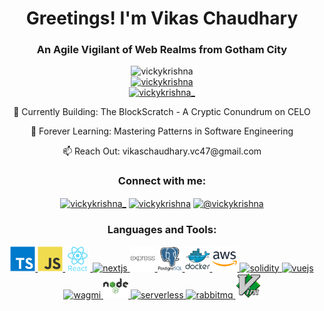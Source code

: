 <div align="center">
    <h1>Greetings! I'm Vikas Chaudhary </h1>
    <h3>An Agile Vigilant of Web Realms from Gotham City</h3>
    <img src="https://komarev.com/ghpvc/?username=vickykrishna" alt="vickykrishna" />
    <br/>
    <a href="https://github.com/ryo-ma/github-profile-trophy"><img src="https://github-profile-trophy.vercel.app/?username=vickykrishna" alt="vickykrishna" /></a>
    <br/>
    <a href="https://twitter.com/vickykrishna_" target="blank"><img src="https://img.shields.io/twitter/follow/vickykrishna_?logo=twitter&style=for-the-badge" alt="vickykrishna_" /></a>
    <br/>
    <p>🔭 Currently Building: The BlockScratch - A Cryptic Conundrum on CELO</p>
    <p>🌱 Forever Learning: Mastering Patterns in Software Engineering</p>
    <p>📫 Reach Out: vikaschaudhary.vc47@gmail.com</p>
    <h3>Connect with me:</h3>
    <a href="https://twitter.com/vicky_vc47" target="blank"><img align="center" src="https://raw.githubusercontent.com/rahuldkjain/github-profile-readme-generator/master/src/images/icons/Social/twitter.svg" alt="vickykrishna_" height="30" width="40" /></a>
    <a href="https://www.linkedin.com/in/vikas-chaudhary-1b3478153/" target="blank"><img align="center" src="https://raw.githubusercontent.com/rahuldkjain/github-profile-readme-generator/master/src/images/icons/Social/linked-in-alt.svg" alt="vickykrishna" height="30" width="40" /></a>
    <a href="https://hashnode.com/@vickykrishna" target="blank"><img align="center" src="https://raw.githubusercontent.com/rahuldkjain/github-profile-readme-generator/master/src/images/icons/Social/hashnode.svg" alt="@vickykrishna" height="30" width="40" /></a>
    <br/>
    <h3>Languages and Tools:</h3>
    <a href="https://www.typescriptlang.org/" target="_blank" rel="noreferrer">
        <img src="https://raw.githubusercontent.com/devicons/devicon/master/icons/typescript/typescript-original.svg" alt="typescript" width="40" height="40"/>
    </a>
    <a href="https://www.javascript.com/" target="_blank" rel="noreferrer">
        <img src="https://raw.githubusercontent.com/devicons/devicon/master/icons/javascript/javascript-original.svg" alt="javascript" width="40" height="40"/>
    </a>
    <a href="https://reactjs.org/" target="_blank" rel="noreferrer">
        <img src="https://raw.githubusercontent.com/devicons/devicon/master/icons/react/react-original-wordmark.svg" alt="react" width="40" height="40"/>
    </a>
    <a href="https://nextjs.org/" target="_blank" rel="noreferrer">
        <img src="https://www.vectorlogo.zone/logos/nextjs/nextjs-icon.svg" alt="nextjs" width="40" height="40"/>
    </a>
    <a href="https://expressjs.com" target="_blank" rel="noreferrer">
        <img src="https://raw.githubusercontent.com/devicons/devicon/master/icons/express/express-original-wordmark.svg" alt="express" width="40" height="40"/>
    </a>
    <a href="https://www.postgresql.org" target="_blank" rel="noreferrer">
        <img src="https://raw.githubusercontent.com/devicons/devicon/master/icons/postgresql/postgresql-original-wordmark.svg" alt="postgresql" width="40" height="40"/>
    </a>
    <a href="https://www.docker.com/" target="_blank" rel="noreferrer">
        <img src="https://raw.githubusercontent.com/devicons/devicon/master/icons/docker/docker-original-wordmark.svg" alt="docker" width="40" height="40"/>
    </a>
    <a href="https://aws.amazon.com/" target="_blank" rel="noreferrer">
        <img src="https://raw.githubusercontent.com/devicons/devicon/master/icons/amazonwebservices/amazonwebservices-original-wordmark.svg" alt="aws" width="40" height="40"/>
    </a>
    <a href="https://soliditylang.org/" target="_blank" rel="noreferrer">
        <img src="https://www.vectorlogo.zone/logos/soliditylang/soliditylang-icon.svg" alt="solidity" width="40" height="40"/>
    </a>
    <a href="https://vuejs.org/" target="_blank" rel="noreferrer">
        <img src="https://www.vectorlogo.zone/logos/vuejs/vuejs-icon.svg" alt="vuejs" width="40" height="40"/>
    </a>
    <a href="https://wagmifun.org/" target="_blank" rel="noreferrer">
        <img src="https://wagmi.fun/favicon.ico" alt="wagmi" width="40" height="40"/>
    </a>
    <a href="https://nodejs.org/" target="_blank" rel="noreferrer">
        <img src="https://raw.githubusercontent.com/devicons/devicon/master/icons/nodejs/nodejs-original-wordmark.svg" alt="nodejs" width="40" height="40"/>
    </a>
    <a href="https://serverless.com/" target="_blank" rel="noreferrer">
        <img src="https://www.vectorlogo.zone/logos/serverless/serverless-icon.svg" alt="serverless" width="40" height="40"/>
    </a>
    <a href="https://www.rabbitmq.com/" target="_blank" rel="noreferrer">
        <img src="https://www.vectorlogo.zone/logos/rabbitmq/rabbitmq-icon.svg" alt="rabbitmq" width="40" height="40"/>
    </a>
    <a href="https://www.vim.org/" target="_blank" rel="noreferrer">
        <img src="https://raw.githubusercontent.com/devicons/devicon/master/icons/vim/vim-original.svg" alt="vim" width="40" height="40"/>
    </a>
</div>

